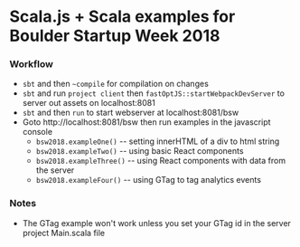 # Scala.js + Scala examples for Boulder Startup Week 2018

### Workflow
* `sbt` and then `~compile` for compilation on changes
* `sbt` and run `project client` then `fastOptJS::startWebpackDevServer` to server out assets on localhost:8081
* `sbt` and then `run` to start webserver at localhost:8081/bsw
* Goto http://localhost:8081/bsw then run examples in the javascript console
    * `bsw2018.exampleOne()` -- setting innerHTML of a div to html string
    * `bsw2018.exampleTwo()` -- using basic React components
    * `bsw2018.exampleThree()` -- using React components with data from the server
    * `bsw2018.exampleFour()` -- using GTag to tag analytics events

### Notes
* The GTag example won't work unless you set your GTag id in the server project Main.scala file
